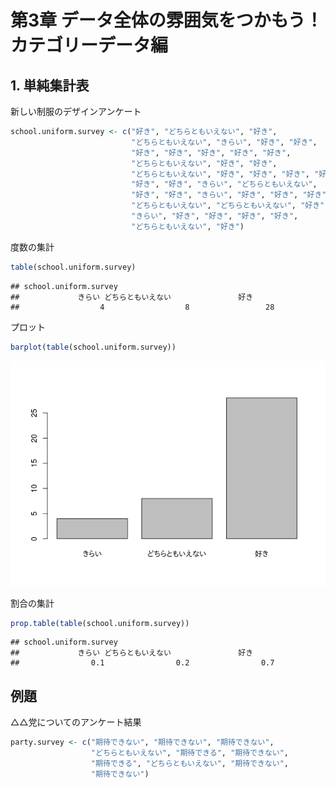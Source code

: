 # 第3章 データ全体の雰囲気をつかもう！ カテゴリーデータ編

## 1. 単純集計表

新しい制服のデザインアンケート

``` r
school.uniform.survey <- c("好き", "どちらともいえない", "好き",
                           "どちらともいえない", "きらい", "好き", "好き",
                           "好き", "好き", "好き", "好き", "好き",
                           "どちらともいえない", "好き", "好き",
                           "どちらともいえない", "好き", "好き", "好き", "好き",
                           "好き", "好き", "きらい", "どちらともいえない",
                           "好き", "好き", "きらい", "好き", "好き", "好き",
                           "どちらともいえない", "どちらともいえない", "好き",
                           "きらい", "好き", "好き", "好き", "好き",
                           "どちらともいえない", "好き")
```

度数の集計

``` r
table(school.uniform.survey)
```

    ## school.uniform.survey
    ##             きらい どちらともいえない               好き 
    ##                  4                  8                 28

プロット

``` r
barplot(table(school.uniform.survey))
```

![](ch03_files/figure-markdown_github/unnamed-chunk-3-1.png)

割合の集計

``` r
prop.table(table(school.uniform.survey))
```

    ## school.uniform.survey
    ##             きらい どちらともいえない               好き 
    ##                0.1                0.2                0.7

## 例題

△△党についてのアンケート結果

``` r
party.survey <- c("期待できない", "期待できない", "期待できない",
                  "どちらともいえない", "期待できる", "期待できない",
                  "期待できる", "どちらともいえない", "期待できない",
                  "期待できない")
```
